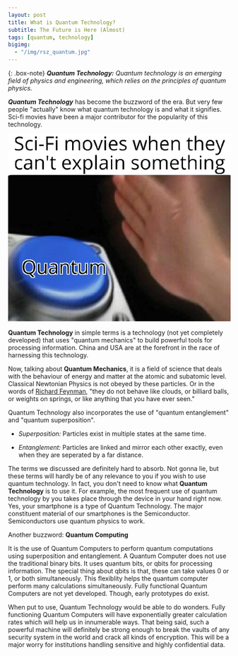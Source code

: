 ```yaml
---
layout: post
title: What is Quantum Technology?
subtitle: The Future is Here (Almost)
tags: [quantum, technology]
bigimg: 
  - "/img/rsz_quantum.jpg"
---
```


{: .box-note}
***Quantum Technology:*** *Quantum technology is an emerging field of physics and engineering, which relies on the principles of quantum physics.*

***Quantum Technology*** has become the buzzword of the era. But very few people "actually" know what quantum technology is and what it signifies. Sci-fi movies have been a major contributor for the popularity of this technology.

<img src="/img/quantum2.jpg" alt="Quantum Technology">

**Quantum Technology** in simple terms is a technology (not yet completely developed) that uses "quantum mechanics" to build powerful tools for processing information. China and USA are at the forefront in the race of harnessing this technology. 

Now, talking about **Quantum Mechanics**, it is a field of science that deals with the behaviour of energy and matter at the atomic and subatomic level. Classical Newtonian Physics is not obeyed by these particles. Or in the words of <a href="https://en.wikipedia.org/wiki/Richard_Feynman" target="_blank">Richard Feynman</a>, "they do not behave like clouds, or billiard balls, or weights on springs, or like anything that you have ever seen."

Quantum Technology also incorporates the use of "quantum entanglement" and "quantum superposition".

- *Superposition:* Particles exist in multiple states at the same time.

- *Entanglement:* Particles are linked and mirror each other exactly, even when they are seperated by a far distance.

The terms we discussed are definitely hard to absorb. Not gonna lie, but these terms will hardly be of any relevance to you if you wish to use quantum technology. In fact, you don't need to know what **Quantum Technology** is to use it. For example, the most frequent use of quantum technology by you takes place through the device in your hand right now. Yes, your smartphone is a type of Quantum Technology. The major constituent material of our smartphones is the Semiconductor. Semiconductors use quantum physics to work.

Another buzzword: **Quantum Computing**

It is the use of Quantum Computers to perform quantum computations using superposition and entanglement. A Quantum Computer does not use the traditional binary bits. It uses quantum bits, or qbits for processing information. The special thing about qbits is that, these can take values 0 or 1, or both simultaneously. This flexiblity helps the quantum computer perform many calculations simultaneously. Fully functional Quantum Computers are not yet developed. Though, early prototypes do exist.

When put to use, Quantum Technology would be able to do wonders. Fully functioning Quantum Computers will have exponentially greater calculation rates which will help us in innumerable ways. That being said, such a powerful machine will definitely be strong enough to break the vaults of any security system in the world and crack all kinds of encryption. This will be a major worry for institutions handling sensitive and highly confidential data.
